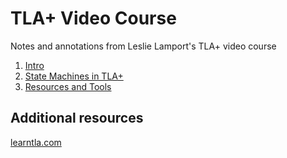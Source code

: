 # TLA+ Video Course

Notes and annotations from Leslie Lamport's TLA+ video course

1. [Intro](http://lamport.azurewebsites.net/video/intro.html)
2. [State Machines in TLA+](http://lamport.azurewebsites.net/video/smintla.html)
3. [Resources and Tools](http://lamport.azurewebsites.net/video/video3.html)

## Additional resources

[learntla.com](https://www.learntla.com/introduction/)
